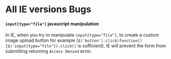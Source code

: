 # All IE versions Bugs

#### `input[type="file"]` javascript manipulation

In IE, when you try to manipulate `input[type="file"]`, to create a custom image upload button for example (`$('button').click(function(){$('input[type="file"]).click()` is sufficient), IE will prevent the form from submitting returning `Access Denied` error.

